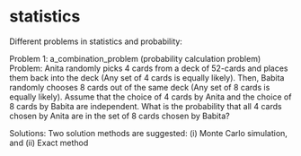 # statistics

Different problems in statistics and probability:

Problem 1:
a_combination_problem (probability calculation problem)
Problem:
Anita randomly picks 4 cards from a deck of 52-cards and places them back into the deck (Any set of 4 cards is equally likely). Then, Babita randomly chooses 8 cards out of the same deck (Any set of 8 cards is equally likely). Assume that the choice of 4 cards by Anita and the choice of 8 cards by Babita are independent. What is the probability that all 4 cards chosen by Anita are in the set of 8 cards chosen by Babita?

Solutions:
Two solution methods are suggested: (i) Monte Carlo simulation, and (ii) Exact method
